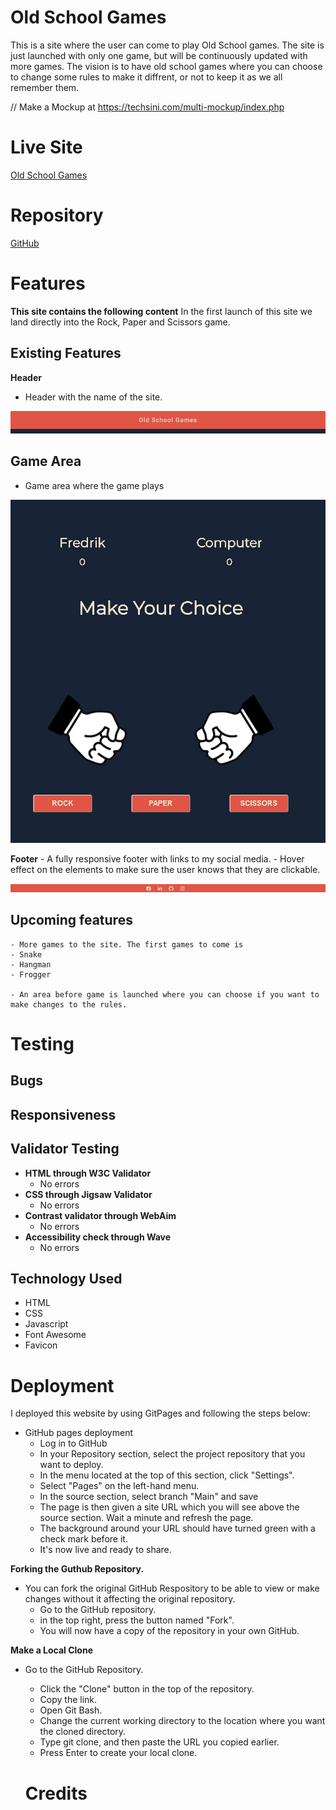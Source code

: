 # Old School Games
This is a site where the user can come to play Old School games.
The site is just launched with only one game, but will be continuously updated with more games.
The vision is to have old school games where you can choose to change some rules to make it diffrent, or not to keep it as we all remember them.

// Make a Mockup at https://techsini.com/multi-mockup/index.php

# Live Site
[Old School Games](https://stealthy20.github.io/old-school-games/)
# Repository
[GitHub](https://github.com/Stealthy20/old-school-games/)
# Features
**This site contains the following content**
In the first launch of this site we land directly into the Rock, Paper and Scissors game.

## Existing Features
 **Header**
  - Header with the name of the site. 

![Image of the header](docs/header.JPG)

## Game Area
- Game area where the game plays

![Image of the game area](docs/game-area.JPG)

**Footer**
    - A fully responsive footer with links to my social media. 
    - Hover effect on the elements to make sure the user knows that they are clickable. 

![Image of the footer](docs/footer.JPG)

## Upcoming features 
    - More games to the site. The first games to come is
    - Snake
    - Hangman
    - Frogger

    - An area before game is launched where you can choose if you want to make changes to the rules.

# Testing

## Bugs

## Responsiveness

## Validator Testing
  - **HTML through W3C Validator**
    - No errors
  - **CSS through Jigsaw Validator**
    - No errors
  - **Contrast validator through WebAim**
    - No errors
  - **Accessibility check through Wave**
    - No errors
## Technology Used
- HTML
- CSS
- Javascript
- Font Awesome
- Favicon

# Deployment
I deployed this website by using GitPages and following the steps below:

- GitHub pages deployment
  - Log in to GitHub
  - In your Repository section, select the project repository that you want to deploy.
  - In the menu located at the top of this section, click "Settings".
  - Select "Pages" on the left-hand menu.
  - In the source section, select branch "Main" and save
  - The page is then given a site URL which you will see above the source section. Wait a minute and refresh the page.
  - The background around your URL should have turned green with a check mark before it. 
  - It's now live and ready to share.

 **Forking the Guthub Repository.**
- You can fork the original GitHub Respository to be able to view or make changes without it affecting the original repository.
  - Go to the GitHub repository.
  - in the top right, press the button named "Fork".
  - You will now have a copy of the repository in your own GitHub. 

**Make a Local Clone**
- Go to the GitHub Repository.
  - Click the "Clone" button in the top of the repository.
  - Copy the link.
  - Open Git Bash.
  - Change the current working directory to the location where you want the cloned directory.
  - Type git clone, and then paste the URL you copied earlier.
  - Press Enter to create your local clone.

  # Credits